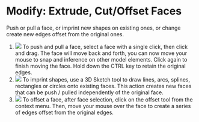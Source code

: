 # Modify: Extrude, Cut/Offset Faces

Push or pull a face, or imprint new shapes on existing ones, or change create new edges offset from the original ones.

1. ![](Images/GUID-759599CA-0885-4D40-A9FE-BB1E1AD1640A-low.png) To push and pull a face, select a face with a single click, then click and drag. The face will move back and forth, you can now move your mouse to snap and inference on other model elements. Click again to finish moving the face. Hold down the CTRL key to retain the original edges.
2. ![](Images/GUID-756AC071-3BD5-4C4B-A234-B5D4209A4702-low.png) To imprint shapes, use a 3D Sketch tool to draw lines, arcs, splines, rectangles or circles onto existing faces. This action creates new faces that can be push / pulled independently of the original face.
3. ![](Images/GUID-84901B0B-D8D3-4748-830A-4E1191A840A4-low.png) To offset a face, after face selection, click on the offset tool from the context menu. Then, move your mouse over the face to create a series of edges offset from the original edges.
